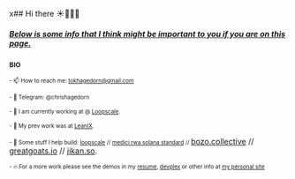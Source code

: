 x## Hi there ☀️👨🏻‍💻

##### **[Below is some info that I think might be important to you if you are on this page.](https://www.chrishagedorn.dev/)**


<span style="font-size: 12px; font-weight: bold;">BIO</span>

<span style="font-size: 10px;">- 📫 How to reach me: tokhagedorn@gmail.com</span>

<span style="font-size:10px;">- 💬 Telegram: @chrishagedorn</span>

<span style="font-size:10px;">- 🤝 I am currently working at @ [Loopscale](https://www.loopscale.com/).

  <span style="font-size:10px;">- 🥥 My prev work was at [LeanIX](https://www.leanix.net/).

<span style="font-size:10px;">- 🚧 Some stuff I help build: [loopscale](https://app.loopscale.com/) // [medici rwa solana standard](https://github.com/bridgesplit/rwa-token) // </span>[bozo.collective](https://www.bozolist.app/) // [greatgoats.io](https://www.greatgoats.io/) // [jikan.so](https://pre-evolve.jikan.so/).  

<span style="font-size:10px;">- 🔥 For a more work please see the demos in my [resume](https://www.chrishagedorn.dev/resume.pdf), [devplex](https://devplex.org/) or other info at [my personal site](https://www.chrishagedorn.dev/)</span>
